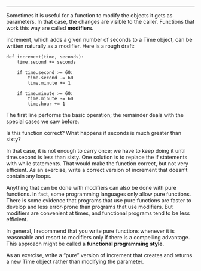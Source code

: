 ---------

Sometimes it is useful for a function to modify the objects it gets as parameters. In that case, the changes are visible to the caller. Functions that work this way are called <span>**modifiers**</span>.

<span>increment</span>, which adds a given number of seconds to a <span>Time</span> object, can be written naturally as a modifier. Here is a rough draft:

    def increment(time, seconds):
        time.second += seconds

        if time.second >= 60:
            time.second -= 60
            time.minute += 1

        if time.minute >= 60:
            time.minute -= 60
            time.hour += 1

The first line performs the basic operation; the remainder deals with the special cases we saw before.

Is this function correct? What happens if <span>seconds</span> is much greater than sixty?

In that case, it is not enough to carry once; we have to keep doing it until <span>time.second</span> is less than sixty. One solution is to replace the <span>if</span> statements with <span>while</span> statements. That would make the function correct, but not very efficient. As an exercise, write a correct version of <span>increment</span> that doesn’t contain any loops.

Anything that can be done with modifiers can also be done with pure functions. In fact, some programming languages only allow pure functions. There is some evidence that programs that use pure functions are faster to develop and less error-prone than programs that use modifiers. But modifiers are convenient at times, and functional programs tend to be less efficient.

In general, I recommend that you write pure functions whenever it is reasonable and resort to modifiers only if there is a compelling advantage. This approach might be called a <span>**functional programming style**</span>.

As an exercise, write a “pure” version of <span>increment</span> that creates and returns a new Time object rather than modifying the parameter.

